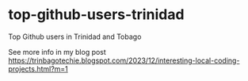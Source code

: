 # top-github-users-trinidad
Top Github users in Trinidad and Tobago

See more info in my blog post
https://trinbagotechie.blogspot.com/2023/12/interesting-local-coding-projects.html?m=1
